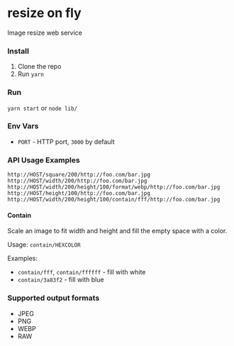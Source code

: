 # resize on fly

Image resize web service

### Install
  1. Clone the repo
  2. Run `yarn`

### Run
`yarn start` or `node lib/`

### Env Vars
 - `PORT` - HTTP port, `3000` by default

### API Usage Examples
```
http://HOST/square/200/http://foo.com/bar.jpg
http://HOST/width/200/http://foo.com/bar.jpg
http://HOST/width/200/height/100/format/webp/http://foo.com/bar.jpg
http://HOST/height/100/http://foo.com/bar.jpg
http://HOST/width/200/height/100/contain/fff/http://foo.com/bar.jpg
```

#### Contain
Scale an image to fit width and height and fill the empty space with a color.

Usage: `contain/HEXCOLOR`

Examples:
  - `contain/fff`, `contain/ffffff` - fill with white
  - `contain/3a83f2` - fill with blue


### Supported output formats
- JPEG
- PNG
- WEBP
- RAW
